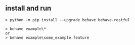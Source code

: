 ## install and run

```console
> python -m pip install --upgrade behave behave-restful
```
```console
> behave example\*
or 
> behave example\some_example.feature
```
